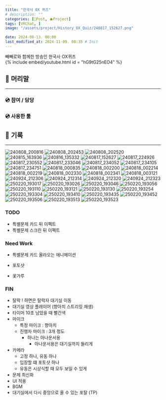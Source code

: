 ```yaml
---
title: "한국사 OX 퀴즈"
# description: ""
categories: [📀Post, 🫐Project]
tags: [VRChat, ]
image: "/assets/project/History_OX_Quiz/240817_152627.png"

date: 2024-08-13. 00:00
last_modified_at: 2024-11-09. 08:35 # Init
---
```


빼빼로와 함께한 방송인 한국사 OX퀴즈  
{% include embed/youtube.html id = "hG9tG25nEO4" %}

## 📀 머리말

---

### 💿 참여 / 담당

### 💿 사용한 툴

## 📀 기록

---

![240808_200816](/assets/project/History_OX_Quiz/240808_200816.png)
![240808_202453](/assets/project/History_OX_Quiz/240808_202453.png)
![240808_202520](/assets/project/History_OX_Quiz/240808_202520.png)
![240815_163936](/assets/project/History_OX_Quiz/240815_163936.png)
![240816_135332](/assets/project/History_OX_Quiz/240816_135332.png)
![240817_152627](/assets/project/History_OX_Quiz/240817_152627.png)
![240817_224926](/assets/project/History_OX_Quiz/240817_224926.png)
![240817_230552](/assets/project/History_OX_Quiz/240817_230552.png)
![240817_233046](/assets/project/History_OX_Quiz/240817_233046.png)
![240817_234052](/assets/project/History_OX_Quiz/240817_234052.png)
![240817_234105](/assets/project/History_OX_Quiz/240817_234105.png)
![240817_234751](/assets/project/History_OX_Quiz/240817_234751.png)
![240818_000835](/assets/project/History_OX_Quiz/240818_000835.png)
![240818_002200](/assets/project/History_OX_Quiz/240818_002200.png)
![240818_002214](/assets/project/History_OX_Quiz/240818_002214.png)
![240818_002219](/assets/project/History_OX_Quiz/240818_002219.png)
![240818_002330](/assets/project/History_OX_Quiz/240818_002330.png)
![240818_002341](/assets/project/History_OX_Quiz/240818_002341.png)
![240818_003121](/assets/project/History_OX_Quiz/240818_003121.png)
![240924_212306](/assets/project/History_OX_Quiz/240924_212306.png)
![240924_212314](/assets/project/History_OX_Quiz/240924_212314.png)
![240924_212320](/assets/project/History_OX_Quiz/240924_212320.png)
![240924_212323](/assets/project/History_OX_Quiz/240924_212323.png)
![250220_193017](/assets/project/History_OX_Quiz/250220_193017.png)
![250220_193026](/assets/project/History_OX_Quiz/250220_193026.png)
![250220_193046](/assets/project/History_OX_Quiz/250220_193046.png)
![250220_193056](/assets/project/History_OX_Quiz/250220_193056.png)
![250220_193110](/assets/project/History_OX_Quiz/250220_193110.png)
![250220_193121](/assets/project/History_OX_Quiz/250220_193121.png)
![250220_193130](/assets/project/History_OX_Quiz/250220_193130.png)
![250220_193254](/assets/project/History_OX_Quiz/250220_193254.png)
![250220_193304](/assets/project/History_OX_Quiz/250220_193304.png)
![250220_193410](/assets/project/History_OX_Quiz/250220_193410.png)
![250220_193435](/assets/project/History_OX_Quiz/250220_193435.png)
![250220_193452](/assets/project/History_OX_Quiz/250220_193452.png)
![250220_193506](/assets/project/History_OX_Quiz/250220_193506.png)
![250220_193513](/assets/project/History_OX_Quiz/250220_193513.png)
![250220_193523](/assets/project/History_OX_Quiz/250220_193523.png)

### TODO

- 특별문제 카드 뒤 이펙트
- 특별문제 스크린 뒤 이펙트

### Need Work

- 특별문제 카드 올라오는 애니메이션

- 포토샷
- 꽃가루

### FIN

- 탈락 ! 하면은 탈락자 대기실 이동
- 대기실 영상 플레이어 (향아치 스트리밍 재생)
- 타이머 10초 남았을 때 빨간색
- 마이크
  - 특정 마이크 : 향아치
  - 진행자 마이크 : 3개 정도
    - 하나는 아나운서용
      - 아나운서용은 대기실까지 들리게
- 카메라
  - 고정 하나, 유동 하나
  - 입장할 떄 포토샷 하나
  - 유동은 시상식할 때 모두 보일 수 있게
- 문제 최신화
- UI 적용
- BGM
- 대기실에서 다시 중앙으로 올 수 있는 포탈 (TP)
